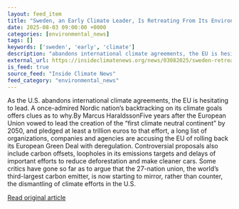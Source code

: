 ```yaml
---
layout: feed_item
title: "Sweden, an Early Climate Leader, Is Retreating From Its Environmental Commitments, Part of an EU Trend"
date: 2025-08-03 09:00:00 +0000
categories: [environmental_news]
tags: []
keywords: ['sweden', 'early', 'climate']
description: "abandons international climate agreements, the EU is hesitating to lead"
external_url: https://insideclimatenews.org/news/03082025/sweden-retreats-from-environmental-commitments/
is_feed: true
source_feed: "Inside Climate News"
feed_category: "environmental_news"
---
```


As the U.S. abandons international climate agreements, the EU is hesitating to lead. A once-admired Nordic nation’s backtracking on its climate goals offers clues as to why.By Marcus HaraldssonFive years after the European Union vowed to lead the creation of the “first climate neutral continent” by 2050, and pledged at least a trillion euros to that effort, a long list of organizations, companies and agencies are accusing the EU of rolling back its European Green Deal with deregulation. Controversial proposals also include carbon offsets, loopholes in its emissions targets and delays of important efforts to reduce deforestation and make cleaner cars. Some critics have gone so far as to argue that the 27-nation union, the world’s third-largest carbon emitter, is now starting to mirror, rather than counter, the dismantling of climate efforts in the U.S.

[Read original article](https://insideclimatenews.org/news/03082025/sweden-retreats-from-environmental-commitments/)
